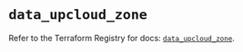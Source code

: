 # `data_upcloud_zone`

Refer to the Terraform Registry for docs: [`data_upcloud_zone`](https://registry.terraform.io/providers/upcloudltd/upcloud/3.3.1/docs/data-sources/zone).
